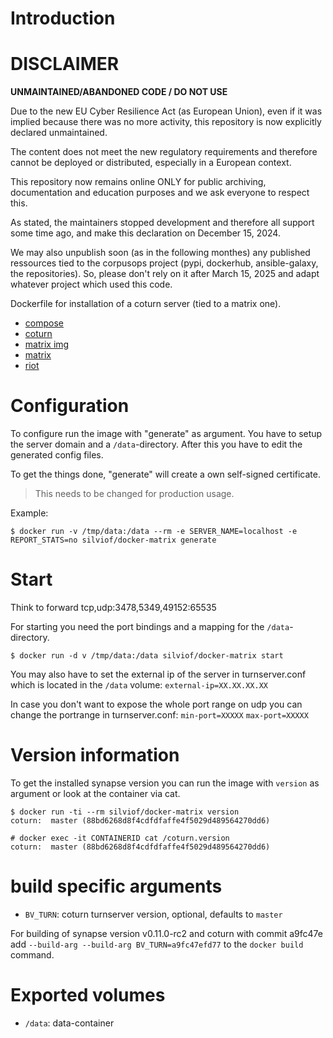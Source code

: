 # Introduction

DISCLAIMER
============

**UNMAINTAINED/ABANDONED CODE / DO NOT USE**

Due to the new EU Cyber Resilience Act (as European Union), even if it was implied because there was no more activity, this repository is now explicitly declared unmaintained.

The content does not meet the new regulatory requirements and therefore cannot be deployed or distributed, especially in a European context.

This repository now remains online ONLY for public archiving, documentation and education purposes and we ask everyone to respect this.

As stated, the maintainers stopped development and therefore all support some time ago, and make this declaration on December 15, 2024.

We may also unpublish soon (as in the following monthes) any published ressources tied to the corpusops project (pypi, dockerhub, ansible-galaxy, the repositories).
So, please don't rely on it after March 15, 2025 and adapt whatever project which used this code.




Dockerfile for installation of a coturn server (tied to a matrix one).

- [compose](https://github.com/corpusops/setups.matrix)
- [coturn](https://github.com/coturn/coturn)
- [matrix img](https://github.com/corpusops/docker-matrix)
- [matrix](https://matrix.org)
- [riot](https://github.com/corpusops/docker-riot)

[compose]: https://github.com/corpusops/setups.matrix
[coturn]: https://github.com/coturn/coturn
[matrix img]: https://github.com/corpusops/docker-matrix
[matrix]: https://matrix.org
[github]: https://github.com/silvio/matrix-riot-docker

# Configuration

To configure run the image with "generate" as argument. You have to setup the
server domain and a `/data`-directory. After this you have to edit the
generated config files.

To get the things done, "generate" will create a own self-signed certificate.

> This needs to be changed for production usage.

Example:

    $ docker run -v /tmp/data:/data --rm -e SERVER_NAME=localhost -e REPORT_STATS=no silviof/docker-matrix generate

# Start

Think to forward tcp,udp:3478,5349,49152:65535

For starting you need the port bindings and a mapping for the
`/data`-directory.

    $ docker run -d v /tmp/data:/data silviof/docker-matrix start

You may also have to set the external ip of the server in turnserver.conf which is located in the `/data` volume:
`external-ip=XX.XX.XX.XX`

In case you don't want to expose the whole port range on udp you can change the portrange in turnserver.conf:
`min-port=XXXXX`
`max-port=XXXXX`

# Version information
To get the installed synapse version you can run the image with `version` as
argument or look at the container via cat.

    $ docker run -ti --rm silviof/docker-matrix version
    coturn:  master (88bd6268d8f4cdfdfaffe4f5029d489564270dd6)

    # docker exec -it CONTAINERID cat /coturn.version
    coturn:  master (88bd6268d8f4cdfdfaffe4f5029d489564270dd6)

# build specific arguments
* `BV_TURN`: coturn turnserver version, optional, defaults to `master`

For building of synapse version v0.11.0-rc2 and coturn with commit a9fc47e add
`--build-arg --build-arg BV_TURN=a9fc47efd77` to the `docker
build` command.

# Exported volumes
* `/data`: data-container
